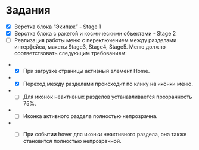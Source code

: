 # Задания
- [x] Верстка блока “Экипаж” - Stage 1
- [x] Верстка блока с ракетой и космическими объектами - Stage 2
- [ ] Реализация работы меню с переключением между разделами интерфейса, макеты Stage3, Stage4, Stage5. Меню должно соответствовать следующим требованиям:
- - [x] При загрузке страницы активный элемент Home.
- - [x] Переход между разделами происходит по клику на иконки меню.
- - [ ] Для иконок неактивных разделов устанавливается прозрачность 75%.
- - [ ] Иконка активного раздела полностью непрозрачна. 
- - [ ] При событии hover для иконки неактивного раздела, она также становится полностью непрозрачной.

